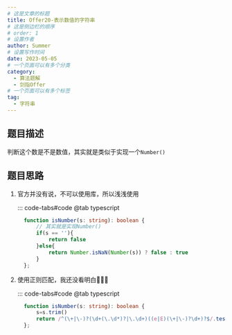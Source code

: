 ```yaml
---
# 这是文章的标题
title: Offer20-表示数值的字符串
# 这是侧边栏的顺序
# order: 1
# 设置作者
author: Summer
# 设置写作时间
date: 2023-05-05
# 一个页面可以有多个分类
category:
  - 算法题解
  - 剑指Offer
# 一个页面可以有多个标签
tag:
  - 字符串
---
```


## 题目描述

判断这个数是不是数值，其实就是类似于实现一个`Number()`

## 题目思路

1. 官方并没有说，不可以使用库，所以浅浅使用

    ::: code-tabs#code
    @tab typescript

    ```typescript
      function isNumber(s: string): boolean {
          // 其实就是实现Number()
          if(s == ''){
              return false
          }else{
              return Number.isNaN(Number(s)) ? false : true
          }
      };
    ```

2. 使用正则匹配，我还没看明白🥲🥲🥲

    ::: code-tabs#code
    @tab typescript

    ```typescript
      function isNumber(s: string): boolean {
          s=s.trim()
          return /^(\+|\-)?(\d+(\.\d*)?|\.\d+)((e|E)(\+|\-)?\d+)?$/.test(s)
      };

    ```

